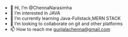 - 👋 Hi, I’m @ChennaNarasimha
- 👀 I’m interested in JAVA
- 🌱 I’m currently learning Java-Fullstack,MERN STACK
- 💞️ I’m looking to collaborate on git and other platforms
- 📫 How to reach me gurijalachenna@gmail.com

<!---
ChennaNarasimha/ChennaNarasimha is a ✨ special ✨ repository because its `README.md` (this file) appears on your GitHub profile.
You can click the Preview link to take a look at your changes.
--->

